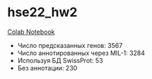 # hse22_hw2

[Colab Notebook](https://colab.research.google.com/drive/1PVEjedcNrWWBdUgo3Nm4fPYfq6tQPEyw?usp=sharing)

- Число предсказанных генов: 3567
- Число аннотированных через MIL-1: 3284
- Используя БД SwissProt: 53
- Без аннотации: 230
